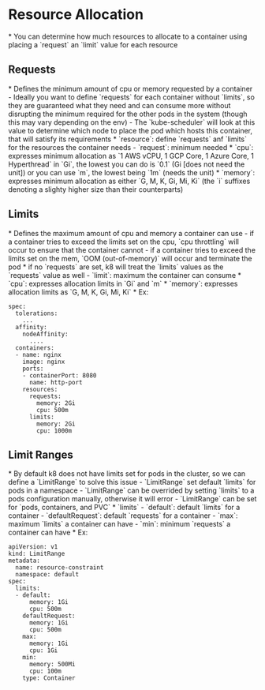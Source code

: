 <h1>Resource Allocation</h1>
* You can determine how much resources to allocate to a container using placing a `request` an `limit` value for each resource
<h2>Requests</h2>
* Defines the minimum amount of cpu or memory requested by a container
  - Ideally you want to define `requests` for each container without `limits`, so they are guaranteed what they need and can consume more without disrupting the minimum required for the other pods in the system (though this may vary depending on the env)
  - The `kube-scheduler` will look at this value to determine which node to place the pod which hosts this container, that will satisfy its requirements
* `resource`: define `requests` anf `limits` for the resources the container needs
  - `request`: minimum needed
    * `cpu`: expresses minimum allocation as `1 AWS vCPU, 1 GCP Core, 1 Azure Core, 1 Hyperthread` in `Gi`, the lowest you can do is `0.1` (Gi [does not need the unit]) or you can use `m`, the lowest being `1m` (needs the unit)
    * `memory`: expresses minimum allocation  as either `G, M, K, Gi, Mi, Ki` (the `i` suffixes denoting a slighty higher size than their counterparts)
<h2>Limits</h2>
* Defines the maximum amount of cpu and memory a container can use
  - if a container tries to exceed the limits set on the cpu, `cpu throttling` will occur to ensure that the container cannot
  - if a container tries to exceed the limits set on the mem, `OOM (out-of-memory)` will occur and terminate the pod
  * if no `requests` are set, k8 will treat the `limits` values as the `requests` value as well
  - `limit`: maximum the container can consume
    * `cpu`: expresses allocation limits in `Gi` and `m`
    * `memory`: expresses allocation limits as `G, M, K, Gi, Mi, Ki`
* Ex:

```
spec:
  tolerations:
    ...
  affinity:
    nodeAffinity:
      ....
  containers:
  - name: nginx
    image: nginx
    ports:
    - containerPort: 8080
      name: http-port
    resources:
      requests: 
        memory: 2Gi
        cpu: 500m
      limits:
        memory: 2Gi
        cpu: 1000m
```

<h2>Limit Ranges</h2>
* By default k8 does not have limits set for pods in the cluster, so we can define a `LimitRange` to solve this issue
  - `LimitRange` set default `limits` for pods in a namespace
  - `LimitRange` can be overrided by setting `limits` to a pods configuration manually, otherwise it will error
  - `LimitRange` can be set for `pods, containers, and PVC`
* `limits`
  - `default`: default `limits` for a container
  - `defaultRequest`: default `requests` for a container
  - `max`: maximum `limits` a container can have
  - `min`: minimum `requests` a container can have
* Ex:

```
apiVersion: v1
kind: LimitRange
metadata:
  name: resource-constraint
  namespace: default
spec:
  limits:
  - default:
      memory: 1Gi
      cpu: 500m
    defaultRequest:
      memory: 1Gi
      cpu: 500m
    max:
      memory: 1Gi
      cpu: 1Gi
    min:
      memory: 500Mi
      cpu: 100m
    type: Container
```

